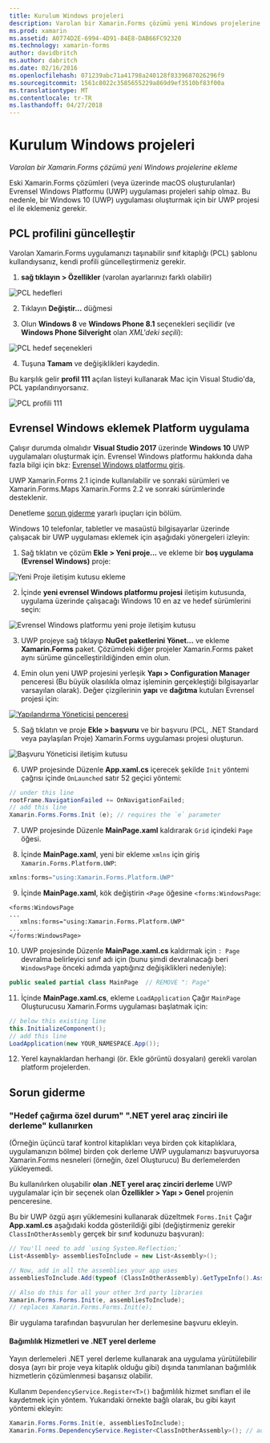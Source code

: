```yaml
---
title: Kurulum Windows projeleri
description: Varolan bir Xamarin.Forms çözümü yeni Windows projelerine ekleme
ms.prod: xamarin
ms.assetid: A0774D2E-6994-4D91-84E8-DAB66FC92320
ms.technology: xamarin-forms
author: davidbritch
ms.author: dabritch
ms.date: 02/16/2016
ms.openlocfilehash: 071239abc71a41798a240128f8339687026296f9
ms.sourcegitcommit: 1561c8022c3585655229a869d9ef3510bf83f00a
ms.translationtype: MT
ms.contentlocale: tr-TR
ms.lasthandoff: 04/27/2018
---
```

# <a name="setup-windows-projects"></a>Kurulum Windows projeleri

_Varolan bir Xamarin.Forms çözümü yeni Windows projelerine ekleme_

Eski Xamarin.Forms çözümleri (veya üzerinde macOS oluşturulanlar) Evrensel Windows Platformu (UWP) uygulaması projeleri sahip olmaz. Bu nedenle, bir Windows 10 (UWP) uygulaması oluşturmak için bir UWP projesi el ile eklemeniz gerekir.

<a name="pcl" />

## <a name="update-the-pcl-profile"></a>PCL profilini güncelleştir

Varolan Xamarin.Forms uygulamanızı taşınabilir sınıf kitaplığı (PCL) şablonu kullandıysanız, kendi profili güncelleştirmeniz gerekir.

1. **sağ tıklayın > Özellikler** (varolan ayarlarınızı farklı olabilir)

  ![](images/targets.png "PCL hedefleri")

2. Tıklayın **Değiştir...**  düğmesi

3. Olun **Windows 8** ve **Windows Phone 8.1** seçenekleri seçilidir (ve **Windows Phone Silveright** olan *XML'deki seçili*):

  ![](images/pcl.png "PCL hedef seçenekleri")

4. Tuşuna **Tamam** ve değişiklikleri kaydedin.

Bu karşılık gelir **profil 111** açılan listeyi kullanarak Mac için Visual Studio'da, PCL yapılandırıyorsanız.

  ![](images/pcl-xs.png "PCL profili 111")

## <a name="add-a-universal-windows-platform-app"></a>Evrensel Windows eklemek Platform uygulama

Çalışır durumda olmalıdır **Visual Studio 2017** üzerinde **Windows 10** UWP uygulamaları oluşturmak için. Evrensel Windows platformu hakkında daha fazla bilgi için bkz: [Evrensel Windows platformu giriş](/windows/uwp/get-started/universal-application-platform-guide/).

UWP Xamarin.Forms 2.1 içinde kullanılabilir ve sonraki sürümleri ve Xamarin.Forms.Maps Xamarin.Forms 2.2 ve sonraki sürümlerinde desteklenir.

Denetleme <a href="#troubleshooting">sorun giderme</a> yararlı ipuçları için bölüm.

Windows 10 telefonlar, tabletler ve masaüstü bilgisayarlar üzerinde çalışacak bir UWP uygulaması eklemek için aşağıdaki yönergeleri izleyin:

 1. Sağ tıklatın ve çözüm **Ekle > Yeni proje...** ve ekleme bir **boş uygulama (Evrensel Windows)** proje:

  ![](universal-images/add-wu.png "Yeni Proje iletişim kutusu ekleme")

 2. İçinde **yeni evrensel Windows platformu projesi** iletişim kutusunda, uygulama üzerinde çalışacağı Windows 10 en az ve hedef sürümlerini seçin:

  ![](universal-images/target-version.png "Evrensel Windows platformu yeni proje iletişim kutusu")

 3. UWP projeye sağ tıklayıp **NuGet paketlerini Yönet...** ve ekleme **Xamarin.Forms** paket. Çözümdeki diğer projeler Xamarin.Forms paket aynı sürüme güncelleştirildiğinden emin olun.

 4. Emin olun yeni UWP projesini yerleşik **Yapı > Configuration Manager** penceresi (Bu büyük olasılıkla olmaz işleminin gerçekleştiği bilgisayarlar varsayılan olarak). Değer çizgilerinin **yapı** ve **dağıtma** kutuları Evrensel projesi için:

  [![](universal-images/configuration-sml.png "Yapılandırma Yöneticisi penceresi")](universal-images/configuration.png#lightbox "Yapılandırma Yöneticisi penceresi")

 5. Sağ tıklatın ve proje **Ekle > başvuru** ve bir başvuru (PCL, .NET Standard veya paylaşılan Proje) Xamarin.Forms uygulaması projesi oluşturun.

  ![](universal-images/addref-sml.png "Başvuru Yöneticisi iletişim kutusu")

 6. UWP projesinde Düzenle **App.xaml.cs** içerecek şekilde `Init` yöntemi çağrısı içinde `OnLaunched` satır 52 geçici yöntemi:

```csharp
// under this line
rootFrame.NavigationFailed += OnNavigationFailed;
// add this line
Xamarin.Forms.Forms.Init (e); // requires the `e` parameter
```

 7. UWP projesinde Düzenle **MainPage.xaml** kaldırarak `Grid` içindeki `Page` öğesi.

 8. İçinde **MainPage.xaml**, yeni bir ekleme `xmlns` için giriş `Xamarin.Forms.Platform.UWP`:

```csharp
xmlns:forms="using:Xamarin.Forms.Platform.UWP"
```

 9. İçinde **MainPage.xaml**, kök değiştirin `<Page` öğesine `<forms:WindowsPage`:

```xaml
<forms:WindowsPage
...
   xmlns:forms="using:Xamarin.Forms.Platform.UWP"
...
</forms:WindowsPage>
```

 10. UWP projesinde Düzenle **MainPage.xaml.cs** kaldırmak için `: Page` devralma belirleyici sınıf adı için (bunu şimdi devralınacağı beri `WindowsPage` önceki adımda yaptığınız değişiklikleri nedeniyle):

```csharp
public sealed partial class MainPage  // REMOVE ": Page"
```

 11. İçinde **MainPage.xaml.cs**, ekleme `LoadApplication` Çağır `MainPage` Oluşturucusu Xamarin.Forms uygulaması başlatmak için:

```csharp
// below this existing line
this.InitializeComponent();
// add this line
LoadApplication(new YOUR_NAMESPACE.App());
```

<!--
11 . Double-click **Package.appxmanifest** to set these capabilities
  that are often required:

  Capabilities set:

  * Internet (Client)
  * Location
-->

12. Yerel kaynaklardan herhangi (ör. Ekle görüntü dosyaları) gerekli varolan platform projelerden.

## <a name="troubleshooting"></a>Sorun giderme

<a name="target-invocation-exception" />

### <a name="target-invocation-exception-when-using-compile-with-net-native-tool-chain"></a>"Hedef çağırma özel durum" ".NET yerel araç zinciri ile derleme" kullanırken

(Örneğin üçüncü taraf kontrol kitaplıkları veya birden çok kitaplıklara, uygulamanızın bölme) birden çok derleme UWP uygulamanızı başvuruyorsa Xamarin.Forms nesneleri (örneğin, özel Oluşturucu) Bu derlemelerden yükleyemedi.

Bu kullanılırken oluşabilir **olan .NET yerel araç zinciri derleme** UWP uygulamalar için bir seçenek olan **Özellikler > Yapı > Genel** projenin penceresine.

Bu bir UWP özgü aşırı yüklemesini kullanarak düzeltmek `Forms.Init` Çağır **App.xaml.cs** aşağıdaki kodda gösterildiği gibi (değiştirmeniz gerekir `ClassInOtherAssembly` gerçek bir sınıf kodunuzu başvuran):

```csharp
// You'll need to add `using System.Reflection;`
List<Assembly> assembliesToInclude = new List<Assembly>();

// Now, add in all the assemblies your app uses
assembliesToInclude.Add(typeof (ClassInOtherAssembly).GetTypeInfo().Assembly);

// Also do this for all your other 3rd party libraries
Xamarin.Forms.Forms.Init(e, assembliesToInclude);
// replaces Xamarin.Forms.Forms.Init(e);
```

Bir uygulama tarafından başvurulan her derlemesine başvuru ekleyin.

#### <a name="dependency-services-and-net-native-compilation"></a>Bağımlılık Hizmetleri ve .NET yerel derleme

Yayın derlemeleri .NET yerel derleme kullanarak ana uygulama yürütülebilir dosya (ayrı bir proje veya kitaplık olduğu gibi) dışında tanımlanan bağımlılık hizmetlerin çözümlenmesi başarısız olabilir.

Kullanım `DependencyService.Register<T>()` bağımlılık hizmet sınıfları el ile kaydetmek için yöntem. Yukarıdaki örnekte bağlı olarak, bu gibi kayıt yöntemi ekleyin:

```csharp
Xamarin.Forms.Forms.Init(e, assembliesToInclude);
Xamarin.Forms.DependencyService.Register<ClassInOtherAssembly>(); // add this
```
